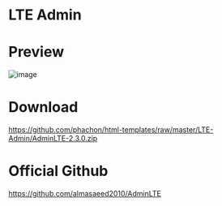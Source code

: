 # LTE Admin

# Preview
![image](https://github.com/phachon/html-templates/blob/master/LTE-Admin/lte.png)

# Download
https://github.com/phachon/html-templates/raw/master/LTE-Admin/AdminLTE-2.3.0.zip

# Official Github
https://github.com/almasaeed2010/AdminLTE